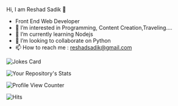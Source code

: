   Hi, I am Reshad Sadik  👋
- Front End Web Developer
- 👀 I’m interested in Programming, Content Creation,Traveling.... 
- 🌱 I’m currently learning Nodejs
- 💞️ I’m looking to collaborate on Python 
- 📫 How to reach me : reshadsadik@gmail.com


![Jokes Card](https://readme-jokes.vercel.app/api)


![Your Repository's Stats](https://github-readme-stats.vercel.app/api?username=ReshadSadik&show_icons=true)

![Profile View Counter](https://komarev.com/ghpvc/?username=ReshadSadik)

![Hits](https://hitcounter.pythonanywhere.com/count/tag.svg?url=https://github.com/ReshadSadik)



<!---
ReshadSadik/ReshadSadik is a ✨ special ✨ repository because its `README.md` (this file) appears on your GitHub profile.
You can click the Preview link to take a look at your changes.
--->

